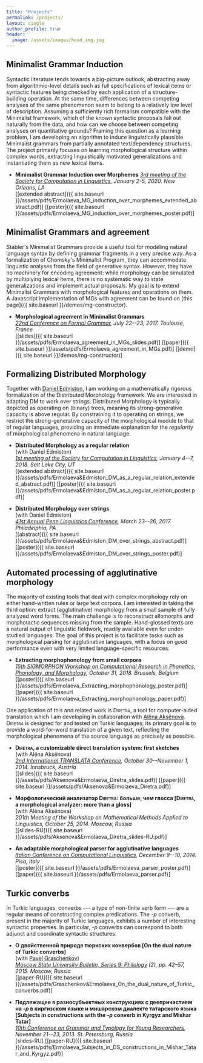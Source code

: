 ```yaml
---
title: "Projects"
permalink: /projects/
layout: single
author_profile: true
header:
  image: /assets/images/head_img.jpg
---
```

## <a name="mg-induction"></a>Minimalist Grammar Induction
Syntactic literature tends towards a big-picture outlook, abstracting away from algorithmic-level details such as full specifications of lexical items or syntactic features being checked by each application of a structure-building operation. At the same time, differences between competing analyses of the same phenomenon seem to belong to a relatively low level of description. Assuming a sufficiently rich formalism compatible with the Minimalist framework, which of the known syntactic proposals fall out naturally from the data, and how can we choose between competing analyses on quantitative grounds? Framing this question as a learning problem, I am developing an algorithm to induce linguistically plausible Minimalist grammars from partially annotated text/dependency structures. The project primarily focuses on learning morphological structure within complex words, extracting linguistically motivated generalizations and instantiating them as new lexical items.

* **Minimalist Grammar Induction over Morphemes**
*[3rd meeting of the Society for Computation in Linguistics](https://blogs.umass.edu/scil/call-for-papers-scil-2020/), January 2-5, 2020. New Orleans, LA*  
[[extended abstract]({{ site.baseurl }}/assets/pdfs/Ermolaeva_MG_induction_over_morphemes_extended_abstract.pdf)] [[poster]({{ site.baseurl }}/assets/pdfs/Ermolaeva_MG_induction_over_morphemes_poster.pdf)]

## <a name="mgs-with-agreement"></a>Minimalist Grammars and agreement
Stabler's Minimalist Grammars provide a useful tool for modeling natural language syntax by defining grammar fragments in a very precise way. As a formalization of Chomsky's Minimalist Program, they can accommodate linguistic analyses from the field of generative syntax. However, they have no machinery for encoding agreement: while morphology can be simulated by multiplying lexical items, there is no systematic way to state generalizations and implement actual proposals. My goal is to extend Minimalist Grammars with morphological features and operations on them.  
A Javascript implementation of MGs with agreement can be found on [this page]({{ site.baseurl }}/demos/mg-constructor).

* **Morphological agreement in Minimalist Grammars**  
*[22nd Conference on Formal Grammar](http://fg.phil.hhu.de/2017/), July 22--23, 2017. Toulouse, France*  
[[slides]({{ site.baseurl }}/assets/pdfs/Ermolaeva_agreement_in_MGs_slides.pdf)] [[paper]({{ site.baseurl }}/assets/pdfs/Ermolaeva_agreement_in_MGs.pdf)] [[demo]({{ site.baseurl }}/demos/mg-constructor)]

## <a name="formalizing-dm"></a>Formalizing Distributed Morphology
Together with [Daniel Edmiston](https://danedmiston.github.io/home_page/), I am working on a mathematically rigorous formalization of the Distributed Morphology framework. We are interested in adapting DM to work over strings. Distributed Morphology is typically depicted as operating on (binary) trees, meaning its strong-generative capacity is above regular. By constraining it to operating on strings, we restrict the strong-generative capacity of the morphological module to that of regular languages, providing an immediate explanation for the *regular*ity of morphological phenomena in natural language.

* **Distributed Morphology as a regular relation**  
(with Daniel Edmiston)  
*[1st meeting of the Society for Computation in Linguistics](https://blogs.umass.edu/scil/scil-2018/), January 4--7, 2018. Salt Lake City, UT*  
[[extended abstract]({{ site.baseurl }}/assets/pdfs/Ermolaeva&Edmiston_DM_as_a_regular_relation_extended_abstract.pdf)] [[poster]({{ site.baseurl }}/assets/pdfs/Ermolaeva&Edmiston_DM_as_a_regular_relation_poster.pdf)]

* **Distributed Morphology over strings**  
(with Daniel Edmiston)  
*[41st Annual Penn Linguistics Conference](http://www.ling.upenn.edu/Events/PLC/plc41/), March 23--26, 2017. Philadelphia, PA*  
[[abstract]({{ site.baseurl }}/assets/pdfs/Ermolaeva&Edmiston_DM_over_strings_abstract.pdf)] [[poster]({{ site.baseurl }}/assets/pdfs/Ermolaeva&Edmiston_DM_over_strings_poster.pdf)]
<!-- * **DM on Strings**  
(with Daniel Edmiston)  
*[Morphology and Syntax Workshop](https://voices.uchicago.edu/morphologyandsyntax/), February 10, 2017. Chicago, IL*  
[[slides]({{ site.baseurl }}/assets/pdfs/Ermolaeva&Edmiston_DM_on_strings_slides.pdf)] -->

## <a name="automated-processing-of-agglutinative-morphology"></a>Automated processing of agglutinative morphology
The majority of existing tools that deal with complex morphology rely on either hand-written rules or large text corpora. I am interested in taking the third option: extract (agglutinative) morphology from a small sample of fully analyzed word forms. The main challenge is to reconstruct allomorphs and morphotactic sequences missing from the sample. Hand-glossed texts are a natural output of linguistic fieldwork, readily available even for under-studied languages. The goal of this project is to facilitate tasks such as morphological parsing for agglutinative languages, with a focus on good performance even with very limited language-specific resources.  

* **Extracting morphophonology from small corpora**  
*[15th SIGMORPHON Workshop on Computational Research in Phonetics,
Phonology, and Morphology](https://sigmorphon.github.io/workshops/2018/), October 31, 2018. Brussels, Belgium*  
[[poster]({{ site.baseurl }}/assets/pdfs/Ermolaeva_Extracting_morphophonology_poster.pdf)] [[paper]({{ site.baseurl }}/assets/pdfs/Ermolaeva_Extracting_morphophonology_paper.pdf)]

One application of this and related work is <span style="font-variant:small-caps;">Diretra</span>, a tool for computer-aided translation which I am developing in collaboration with [Alëna Aksënova](https://www.aaksenova.com/). <span style="font-variant:small-caps;">Diretra</span> is designed for and tested on Turkic languages; its primary goal is to provide a word-for-word translation of a given text, reflecting the morphological phenomena of the source language as precisely as possible.

* **<span style="font-variant:small-caps;">Diretra</span>, a customizable direct translation system: first sketches**  
(with Alëna Aksënova)  
*[2nd International TRANSLATA Conference](http://aux.uibk.ac.at/c61349/en), October 30--November 1, 2014. Innsbruck, Austria*  
[[slides]({{ site.baseurl }}/assets/pdfs/Aksenova&Ermolaeva_Diretra_slides.pdf)] [[paper]({{ site.baseurl }}/assets/pdfs/Aksenova&Ermolaeva_Diretra.pdf)]

* **Морфологический анализатор <span style="font-variant:small-caps;">Diretra</span>: больше, чем глосса
[<span style="font-variant:small-caps;">Diretra</span>, a morphological analyzer: more than a gloss]**  
(with Alëna Aksënova)  
*201th Meeting of the Workshop on Mathematical Methods Applied to Linguistics, October 25, 2014. Moscow, Russia*  
[[slides-RU]({{ site.baseurl }}/assets/pdfs/Aksenova&Ermolaeva_Diretra_slides-RU.pdf)]

* **An adaptable morphological parser for agglutinative languages**  
*[Italian Conference on Computational Linguistics](http://www.fileli.unipi.it/projects/clic/en), December 9--10, 2014. Pisa, Italy*  
[[poster]({{ site.baseurl }}/assets/pdfs/Ermolaeva_parser_poster.pdf)] [[paper]({{ site.baseurl }}/assets/pdfs/Ermolaeva_parser.pdf)]

## Turkic converbs
In Turkic languages, converbs --- a type of non-finite verb form --- are a regular means of constructing complex predications. The *-p* converb, present in the majority of Turkic languages, exhibits a number of interesting syntactic properties. In particular, *-p* converbs can correspond to both adjunct and coordinate syntactic structures.  
<!--  -->
<!-- This direction of research is largely based on fieldwork data from a number of OTiPL linguistic expeditions. -->

* **О двойственной природе тюркских конвербов [On the dual nature of Turkic
converbs]**  
(with [Pavel Graschenkov](https://www.pavelgra.com/))  
*[Moscow State University Bulletin, Series 9: Philology](http://vestnik.philol.msu.ru) (2), pp. 42–57, 2015. Moscow, Russia*  
[[paper-RU]({{ site.baseurl }}/assets/pdfs/Graschenkov&Ermolaeva_On_the_dual_nature_of_Turkic_converbs.pdf)]

* **Подлежащее в разносубъектных конструкциях с деепричастием на *-p*
в киргизском языке и мишарском диалекте татарского языка [Subjects in
constructions with the *-p* converb in Kyrgyz and Mishar Tatar]**  
*[10th Conference on Grammar and Typology for Young Researchers](http://www.youngconfspb.com/e/proshedshie-konferencii/x-konferenciya-2013-g), November 21--23, 2013. St. Petersburg, Russia*  
[slides-RU] [[paper-RU]({{ site.baseurl }}/assets/pdfs/Ermolaeva_Subjects_in_DS_constructions_in_Mishar_Tatar_and_Kyrgyz.pdf)]
